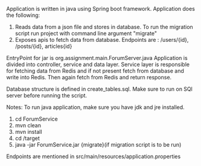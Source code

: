 Application is written in java using Spring boot framework.
	Application does the following:

1. Reads data from a json file and stores in database. 
	To run the migration script run project with command line argument "migrate"
2. Exposes apis to fetch data from database. 
	Endpoints are : /users/{id}, /posts/{id}, articles{id}

EntryPoint for jar is org.assignment.main.ForumServer.java
Application is divided into controller, service and data layer. 
Service layer is responsible for fetching data from Redis and if not present fetch from database and write into Redis. Then again fetch from Redis and return response. 

Database structure is defined in create_tables.sql. Make sure to run on SQl server before running the script. 
	
Notes: 
To run java application, make sure you have jdk and jre installed. 
1. cd ForumService
2. mvn clean 
3. mvn install 
4. cd /target
5. java -jar ForumService.jar {migrate}(if migration script is to be run)

Endpoints are mentioned in src/main/resources/application.properties

